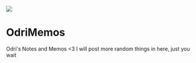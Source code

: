 ![](https://media.giphy.com/media/dz1b117ztVkHBG6b6p/giphy.gif)

# OdriMemos
Odri's Notes and Memos &lt;3
I will post more random things in here, just you wait
